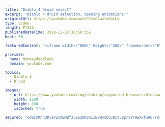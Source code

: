 ```yaml
---
title: "Diablo 4 Druid select"
excerpt: "Diablo 4 druid selection, opening animations."
originalUrl: https://youtube.com/watch?v=O4wzlxKoLLs
type: video
length: PT42S
publishedDateTime: 2019-11-02T16:50:35Z
heat: 50

featuredContent: "<iframe width=\"800\" height=\"500\" frameborder=\"0\" src=\"https://www.youtube.com/embed/O4wzlxKoLLs\" allow=\"accelerometer; autoplay; encrypted-media; gyroscope; picture-in-picture\" allowfullscreen></iframe>"

provider:
  name: Monkeydoodle66
  domain: youtube.com

topics:
  - Diablo 4
  - Druid

images:
  - url: https://www.youtube.com/img/desktop/supported_browsers/dinosaur.png
    width: 1200
    height: 800
    isCached: true

secured: "odBimKhh3DvaPZxXEMBfJuSSqbRSAIiBVWvdDUJBxY38p/VBT8EXxfwAUFYZ+m7BSZTAbu9qgVJN//wKKb6RTgMa4IoY3NH0IHl8jzFauclfQllnTAMuwmxH1z0LFwEd7lCRxdGpL/oPVC0p2jc0jbsA7hjbBgHRDhN+1+RkkLSbeN94mglbxxy8Vd6EE6vXZsDGFZcmnPr6OKZcbY5rP7JVXKIUbrpJ1/8pdDkzhF5wEcqskiVLTGiGIslG7mxSIBV5XNaCrzQSed1luGCY7gfBkQV79maf27sUABiRUz6Yknd7GC47CFH0O+G/kRXV/BlD48/Nlc7tDUxAWxVNB/2MRj3eNdEGzqolemmPQzICPWcFjhnoGOoWo4Trsou67HIfvYgaFAPhLgvBek6edw==;b0fDShTsKJK2wtOKUEcKlA=="
---
```


